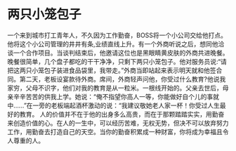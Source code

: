 # 两只小笼包子
一个来到城市打工青年人，不久因为工作勤奋，BOSS将一个小公司交给他打点。他将这个小公司管理的井井有条,业绩直线上升。有一个外商听说之后，想同他洽谈一个合作项目。当谈判结束后，他邀请这位也是黑眼睛黄皮肤的外商共进晚餐。晚餐很简单，几个盘子都吃的干干净净，只剩下两只小笼包子。他对服务员说:“请把这两只小笼包子装进食品袋里，我带走。”外商当即站起来表示明天就和他签合同。第二天，老板设宴款待外商。席间，外商轻声问他，你受过什么教育?他说我家穷，父母不识字，他们对我的教育是从一粒米。一根线开始的。父亲去世后，母亲辛辛苦苦的供我上学。她说：“俺不指望你高人一等，你能做好自个儿的事就中……”在一旁的老板端起酒杯激动的说：“我建议敬她老人家一杯！你受过人生最好的教育。 
人的价值并不在于他的出身多么高贵，而在于那颗踏踏实实，用勤奋来创造价值的心。在人的一生中，可以经历苦难，无权无势，但决不可以放弃努力工作，用勤奋去打造自己的天空。当你的勤奋积累成一种财富，你将成为幸福且令人尊重的人。
  